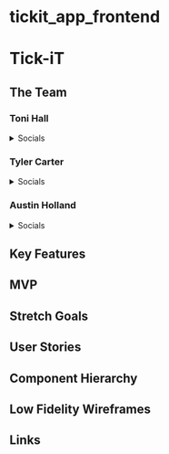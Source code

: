 # tickit_app_frontend

# Tick-iT

## The Team

### Toni Hall

<details>
    <summary>Socials</summary>

- [Github]
- [LinkedIn]

</details>

### Tyler Carter

<details>
    <summary>Socials</summary>

- [Github](https://github.com/bojeebs)
- [LinkedIn](https://www.linkedin.com/in/carter-tyler/)

</details>

### Austin Holland

<details>
    <summary>Socials</summary>

- [Github]
- [LinkedIn]

</details>

## Key Features

## MVP

## Stretch Goals

## User Stories

## Component Hierarchy

## Low Fidelity Wireframes

## Links

